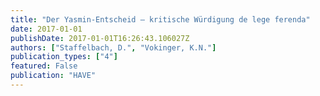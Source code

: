 ```yaml
---
title: "Der Yasmin-Entscheid – kritische Würdigung de lege ferenda"
date: 2017-01-01
publishDate: 2017-01-01T16:26:43.106027Z
authors: ["Staffelbach, D.", "Vokinger, K.N."] 
publication_types: ["4"]
featured: False
publication: "HAVE"
---
```


